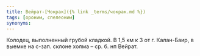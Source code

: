 ```yaml
---
title: Вейрат-[Чокрак]({% link _terms/чокрак.md %})
tags: [ороним, спелеоним]
synonyms:
---
```


Колодец, выполненный грубой кладкой. В 1,5 км к З от г. Калан-Баир, в выемке на
с-зап. склоне холма – ср. б. нп Вейрат.
